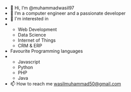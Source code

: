 - 👋 Hi, I’m @muhammadwasil97
- 👀 I’m a computer engineer and a passionate developer
- 💞️ I'm interested in
- -  Web Development
  -  Data Science
  -  Internet of Things
  -  CRM & ERP
- Favourite Programming languages
- - Javascript
  - Python
  - PHP
  - Java
- 📫 How to reach me wasilmuhammad50@gmail.com

<!---
muhammadwasil97/muhammadwasil97 is a ✨ special ✨ repository because its `README.md` (this file) appears on your GitHub profile.
You can click the Preview link to take a look at your changes.
--->
